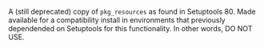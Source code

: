 A (still deprecated) copy of ``pkg_resources`` as found in Setuptools 80. Made available for a compatibility install in environments that previously dependended on Setuptools for this functionality. In other words, DO NOT USE.
